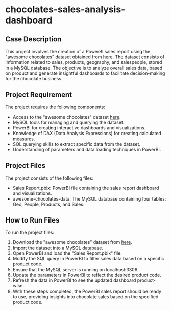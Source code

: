 # chocolates-sales-analysis-dashboard

## Case Description
This project involves the creation of a PowerBI sales report using the "awesome chocolates" dataset obtained from [here](https://chandoo.org/wp/learn-sql-for-data-analysis/). The dataset consists of information related to sales, products, geography, and salespeople, stored in a MySQL database. The objective is to analyze overall sales data, based on product and generate insightful dashboards to facilitate decision-making for the chocolate business.

## Project Requirement 
The project requires the following components:

- Access to the "awesome chocolates" dataset [here](https://chandoo.org/wp/learn-sql-for-data-analysis/).
- MySQL tools for managing and querying the dataset.
- PowerBI for creating interactive dashboards and visualizations.
- Knowledge of DAX (Data Analysis Expressions) for creating calculated measures.
- SQL querying skills to extract specific data from the dataset.
- Understanding of parameters and data loading techniques in PowerBI.

## Project Files
The project consists of the following files:

- Sales Report.pbix: PowerBI file containing the sales report dashboard and visualizations.
- awesome-chocolates-data: The MySQL database containing four tables: Geo, People, Products, and Sales.

## How to Run Files

To run the project files:

1. Download the "awesome chocolates" dataset from [here](https://chandoo.org/wp/learn-sql-for-data-analysis/).
2. Import the dataset into a MySQL database.
3. Open PowerBI and load the "Sales Report.pbix" file.
4. Modify the SQL query in PowerBI to filter sales data based on a specific product code.
5. Ensure that the MySQL server is running on localhost:3306.
6. Update the parameters in PowerBI to reflect the desired product code.
7. Refresh the data in PowerBI to see the updated dashboard product-wise.
8. With these steps completed, the PowerBI sales report should be ready to use, providing insights into chocolate sales based on the specified product code.